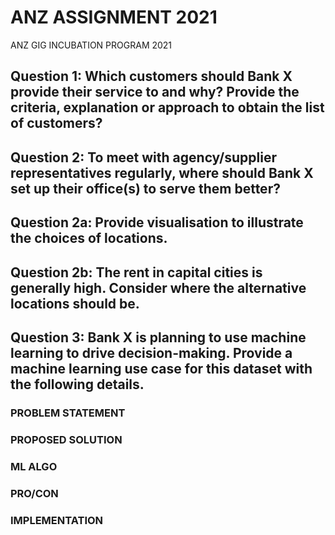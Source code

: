 # ANZ ASSIGNMENT 2021
ANZ GIG INCUBATION PROGRAM 2021

## Question 1: Which customers should Bank X provide their service to and why? Provide the criteria, explanation or approach to obtain the list of customers?


## Question 2: To meet with agency/supplier representatives regularly, where should Bank X set up their office(s) to serve them better?

## Question 2a: Provide visualisation to illustrate the choices of locations.

## Question 2b: The rent in capital cities is generally high. Consider where the alternative locations should be.

## Question 3: Bank X is planning to use machine learning to drive decision-making. Provide a machine learning use case for this dataset with the following details.

### PROBLEM STATEMENT

### PROPOSED SOLUTION

### ML ALGO

### PRO/CON

### IMPLEMENTATION
